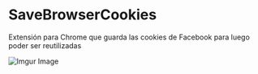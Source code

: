 # SaveBrowserCookies
Extensión para Chrome que guarda las cookies de Facebook para luego poder ser reutilizadas


![Imgur Image](https://i.postimg.cc/WNL52b8N/1.png)
